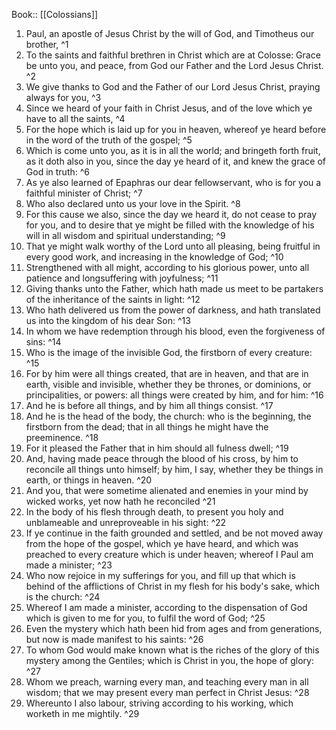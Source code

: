  Book:: [[Colossians]]
 1. Paul, an apostle of Jesus Christ by the will of God, and Timotheus our brother, ^1
 2. To the saints and faithful brethren in Christ which are at Colosse: Grace be unto you, and peace, from God our Father and the Lord Jesus Christ. ^2
 3. We give thanks to God and the Father of our Lord Jesus Christ, praying always for you, ^3
 4. Since we heard of your faith in Christ Jesus, and of the love which ye have to all the saints, ^4
 5. For the hope which is laid up for you in heaven, whereof ye heard before in the word of the truth of the gospel; ^5
 6. Which is come unto you, as it is in all the world; and bringeth forth fruit, as it doth also in you, since the day ye heard of it, and knew the grace of God in truth: ^6
 7. As ye also learned of Epaphras our dear fellowservant, who is for you a faithful minister of Christ; ^7
 8. Who also declared unto us your love in the Spirit. ^8
 9. For this cause we also, since the day we heard it, do not cease to pray for you, and to desire that ye might be filled with the knowledge of his will in all wisdom and spiritual understanding; ^9
 10. That ye might walk worthy of the Lord unto all pleasing, being fruitful in every good work, and increasing in the knowledge of God; ^10
 11. Strengthened with all might, according to his glorious power, unto all patience and longsuffering with joyfulness; ^11
 12. Giving thanks unto the Father, which hath made us meet to be partakers of the inheritance of the saints in light: ^12
 13. Who hath delivered us from the power of darkness, and hath translated us into the kingdom of his dear Son: ^13
 14. In whom we have redemption through his blood, even the forgiveness of sins: ^14
 15. Who is the image of the invisible God, the firstborn of every creature: ^15
 16. For by him were all things created, that are in heaven, and that are in earth, visible and invisible, whether they be thrones, or dominions, or principalities, or powers: all things were created by him, and for him: ^16
 17. And he is before all things, and by him all things consist. ^17
 18. And he is the head of the body, the church: who is the beginning, the firstborn from the dead; that in all things he might have the preeminence. ^18
 19. For it pleased the Father that in him should all fulness dwell; ^19
 20. And, having made peace through the blood of his cross, by him to reconcile all things unto himself; by him, I say, whether they be things in earth, or things in heaven. ^20
 21. And you, that were sometime alienated and enemies in your mind by wicked works, yet now hath he reconciled ^21
 22. In the body of his flesh through death, to present you holy and unblameable and unreproveable in his sight: ^22
 23. If ye continue in the faith grounded and settled, and be not moved away from the hope of the gospel, which ye have heard, and which was preached to every creature which is under heaven; whereof I Paul am made a minister; ^23
 24. Who now rejoice in my sufferings for you, and fill up that which is behind of the afflictions of Christ in my flesh for his body's sake, which is the church: ^24
 25. Whereof I am made a minister, according to the dispensation of God which is given to me for you, to fulfil the word of God; ^25
 26. Even the mystery which hath been hid from ages and from generations, but now is made manifest to his saints: ^26
 27. To whom God would make known what is the riches of the glory of this mystery among the Gentiles; which is Christ in you, the hope of glory: ^27
 28. Whom we preach, warning every man, and teaching every man in all wisdom; that we may present every man perfect in Christ Jesus: ^28
 29. Whereunto I also labour, striving according to his working, which worketh in me mightily. ^29
